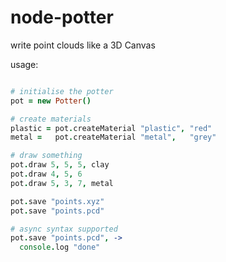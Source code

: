 node-potter
===========


write point clouds like a 3D Canvas


usage:


```coffeescript

# initialise the potter
pot = new Potter()

# create materials
plastic = pot.createMaterial "plastic", "red"
metal =   pot.createMaterial "metal",   "grey"

# draw something
pot.draw 5, 5, 5, clay
pot.draw 4, 5, 6
pot.draw 5, 3, 7, metal

pot.save "points.xyz"
pot.save "points.pcd"

# async syntax supported
pot.save "points.pcd", ->
  console.log "done"

```

